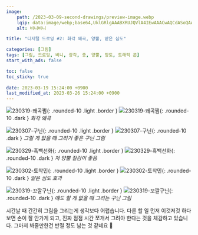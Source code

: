 ```yaml
---
image:
    path: /2023-03-09-second-drawings/preview-image.webp
    lqip: data:image/webp;base64,UklGRlgAAABXRUJQVlA4IEwAAACwAQCdASoQAAgAAgA0JQBOgBh2EShgAP79L/Zddr8IocHoi5zSrcrofTZs+tnZKRzvYrsVlw6ZY7BgVwil9C9Gboi+zO+NlKxGpgAA
    alt: 비니비니

title: "디지털 드로잉 #2: 화각 왜곡, 양뿔, 얕은 심도"

categories: [그림]
tags: [그림, 드로잉, 비니, 광각, 총, 양뿔, 망토, 트래픽 콘]
start_with_ads: false

toc: false
toc_sticky: true
 
date: 2023-03-19 15:24:00 +0900
last_modified_at: 2023-03-26 15:24:00 +0900
---
```


![230319-왜곡쩜](/drawing/230319-왜곡쩜.webp){: .rounded-10 .light .border }
![230319-왜곡쩜](/drawing/230319-왜곡쩜.webp){: .rounded-10 .dark }
_화각 왜곡_

![230307-구닌](/drawing/230307-구닌.webp){: .rounded-10 .light .border }
![230307-구닌](/drawing/230307-구닌.webp){: .rounded-10 .dark }
_그릴 게 없을 때 그리기 좋은 구닌 그림_

![230329-흑백선화](/drawing/230329_흑백선화.webp){: .rounded-10 .light .border }
![230329-흑백선화](/drawing/230329_흑백선화.webp){: .rounded-10 .dark }
_저 양뿔 질감이 좋음_

![230302-토착민](/drawing/230302-토착민.webp){: .rounded-10 .light .border }
![230302-토착민](/drawing/230302-토착민.webp){: .rounded-10 .dark }
_얕은 심도 효과_

![230319-꼬깔구닌](/drawing/230319-꼬깔구닌.webp){: .rounded-10 .light .border }
![230319-꼬깔구닌](/drawing/230319-꼬깔구닌.webp){: .rounded-10 .dark }
_얘도 할 게 없을 때 그리는 구닌 그림_

시간날 때 간간히 그림을 그리는게 생각보다 어렵습니다. 다른 할 일 먼저 이것저것 하다보면 손이 잘 안가게 되고, 진짜 점점 시간 쪼개서 그려야 한다는 것을 체감하고 있습니다. 그마저 봐줄만한건 반절 정도 남는 것 같네요 🥲 